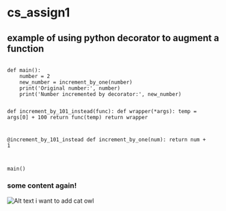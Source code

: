 # cs_assign1

## example of using python decorator to augment a function
<code>
def main():
    number = 2
    new_number = increment_by_one(number)
    print('Original number:', number)
    print('Number incremented by decorator:', new_number)

def increment_by_101_instead(func):
    def wrapper(*args):
        temp = args[0] + 100
        return func(temp)
    return wrapper

@increment_by_101_instead
def increment_by_one(num):
    return num + 1

main()
</code>

### some content again!
![Alt text](image_url) i want to add cat owl 
